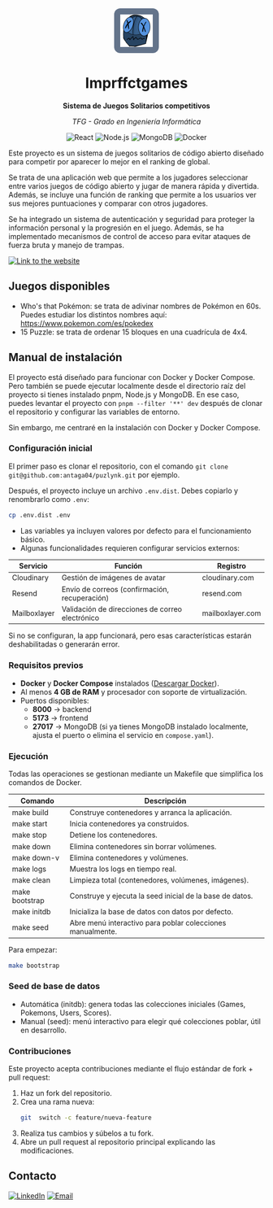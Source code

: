 <div align="center">
  <img src="client/public/imprffct.svg" alt="Imprffctgames Logo" width="64" height="64" style="background:#64748B;border-radius:.75rem;padding:.75rem;">
  <h1>Imprffctgames</h1>
  <p><strong>Sistema de Juegos Solitarios competitivos</strong></p>
  <p><em>TFG - Grado en Ingeniería Informática</em></p>
  
  ![React](https://img.shields.io/badge/React-blue?logo=react)
  ![Node.js](https://img.shields.io/badge/Node.js-green?logo=node.js)
  ![MongoDB](https://img.shields.io/badge/MongoDB-orange?logo=mongodb)
  ![Docker](https://img.shields.io/badge/Docker-blue?logo=docker)    
</div>

Este proyecto es un sistema de juegos solitarios de código abierto diseñado para competir por aparecer lo mejor en el ranking de global.

Se trata de una aplicación web que permite a los jugadores seleccionar entre varios juegos de código abierto y jugar de manera rápida y divertida. Además, se incluye una función de ranking que permite a los usuarios ver sus mejores puntuaciones y comparar con otros jugadores.

Se ha integrado un sistema de autenticación y seguridad para proteger la información personal y la progresión en el juego. Además, se ha implementado mecanismos de control de acceso para evitar ataques de fuerza bruta y manejo de trampas.

[![Link to the website](https://img.shields.io/badge/imprffctgames-3D96E6.svg?&style=for-the-badge&logoColor=white)](https://imprffctgames.com/)

## Juegos disponibles

- Who's that Pokémon: se trata de adivinar nombres de Pokémon en 60s.
  Puedes estudiar los distintos nombres aquí: https://www.pokemon.com/es/pokedex
- 15 Puzzle: se trata de ordenar 15 bloques en una cuadrícula de 4x4.

## Manual de instalación

El proyecto está diseñado para funcionar con Docker y Docker Compose. Pero también se puede ejecutar localmente desde el directorio raíz del proyecto si tienes instalado pnpm, Node.js y MongoDB. En ese caso, puedes levantar el proyecto con `pnpm --filter '**' dev` después de clonar el repositorio y configurar las variables de entorno.

Sin embargo, me centraré en la instalación con Docker y Docker Compose.

### Configuración inicial

El primer paso es clonar el repositorio, con el comando `git clone git@github.com:antaga04/puzlynk.git` por ejemplo.

Después, el proyecto incluye un archivo `.env.dist`. Debes copiarlo y renombrarlo como `.env`:

```bash
cp .env.dist .env
```

- Las variables ya incluyen valores por defecto para el funcionamiento básico.
- Algunas funcionalidades requieren configurar servicios externos:

| Servicio     | Función                                         | Registro         |
| ------------ | ----------------------------------------------- | ---------------- |
| Cloudinary   | Gestión de imágenes de avatar                   | cloudinary.com   |
| Resend       | Envío de correos (confirmación, recuperación)   | resend.com       |
| Mailboxlayer | Validación de direcciones de correo electrónico | mailboxlayer.com |

Si no se configuran, la app funcionará, pero esas características estarán deshabilitadas o generarán error.

### Requisitos previos

- **Docker** y **Docker Compose** instalados ([Descargar Docker](https://www.docker.com/get-started/)).
- Al menos **4 GB de RAM** y procesador con soporte de virtualización.
- Puertos disponibles:
    - **8000** → backend
    - **5173** → frontend
    - **27017** → MongoDB (si ya tienes MongoDB instalado localmente, ajusta el puerto o elimina el servicio en `compose.yaml`).

### Ejecución

Todas las operaciones se gestionan mediante un Makefile que simplifica los comandos de Docker.

| Comando        | Descripción                                                |
| -------------- | ---------------------------------------------------------- |
| make build     | Construye contenedores y arranca la aplicación.            |
| make start     | Inicia contenedores ya construidos.                        |
| make stop      | Detiene los contenedores.                                  |
| make down      | Elimina contenedores sin borrar volúmenes.                 |
| make down-v    | Elimina contenedores y volúmenes.                          |
| make logs      | Muestra los logs en tiempo real.                           |
| make clean     | Limpieza total (contenedores, volúmenes, imágenes).        |
| make bootstrap | Construye y ejecuta la seed inicial de la base de datos.   |
| make initdb    | Inicializa la base de datos con datos por defecto.         |
| make seed      | Abre menú interactivo para poblar colecciones manualmente. |

Para empezar:

```bash
make bootstrap
```

### Seed de base de datos

- Automática (initdb): genera todas las colecciones iniciales (Games, Pokemons, Users, Scores).
- Manual (seed): menú interactivo para elegir qué colecciones poblar, útil en desarrollo.

### Contribuciones

Este proyecto acepta contribuciones mediante el flujo estándar de fork + pull request:

1. Haz un fork del repositorio.
2. Crea una rama nueva:
    ```bash
    git  switch -c feature/nueva-feature
    ```
3. Realiza tus cambios y súbelos a tu fork.
4. Abre un pull request al repositorio principal explicando las modificaciones.

## Contacto

[![LinkedIn](https://img.shields.io/badge/linkedin-%230077B5.svg?&style=for-the-badge&logo=linkedin&logoColor=white)](https://www.linkedin.com/in/adrian-anta-gil/)
[![Email](https://img.shields.io/badge/email-%23D1335B.svg?&style=for-the-badge&logo=gmail&logoColor=white)](mailto:antaga04@gmail.com)
